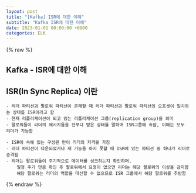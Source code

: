 ```yaml
---
layout: post
title: "[Kafka] ISR에 대한 이해"
subtitle: "Kafka ISR에 대한 이해"
date: 2023-01-01 00:00:00 +0900
categories: ELK
---
```

{% raw %}
## Kafka - ISR에 대한 이해  
  
## ISR(In Sync Replica) 이란  
	- 리더 파티션과 팔로워 파티션이 존재할 때 리더 파티션과 팔로워 파티션의 오프셋이 일치하는 상태를 ISR이라고 함  
	- 현재 리플리케이션이 되고 있는 리플리케이션 그룹(replication group)을 의미  
	- 팔로워들이 리더의 메시지들을 전부다 받은 상태를 말하며 ISR그룹에 속함, 이때는 모두 리더가 가능함  
  
	- ISR에 속해 있는 구성원 만이 리더의 자격을 가짐  
	- 리더 파티션이 다운되었거나 제 기능을 하지 못할 때 ISR에 있는 파티션 중 하나가 리더로 승격됨  
	- 리더는 팔로워들이 주기적으로 데이터를 싱크하는지 확인하며,  
		일정 주기 만큼 확인 후 팔로워에서 요청이 없으면 리더는 해당 팔로워의 이상을 감지함  
		해당 팔로워는 리더의 역할을 대신할 수 없으므로 ISR 그룹에서 해당 팔로워를 추방함  
  

{% endraw %}
